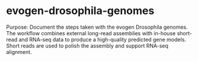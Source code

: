 # evogen-drosophila-genomes

Purpose: Document the steps taken with the evogen Drosophila genomes. The workflow combines external long-read assemblies with in-house short-read and RNA-seq data to produce a high-quality predicted gene models. Short reads are used to polish the assembly and support RNA-seq alignment.
